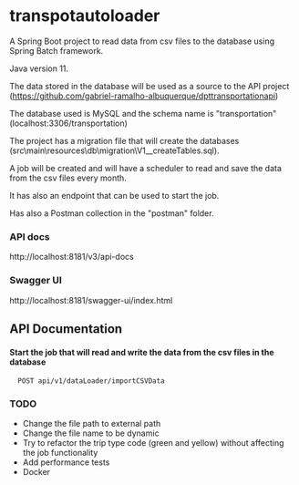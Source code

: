 # transpotautoloader

A Spring Boot project to read data from csv files to the database using Spring Batch framework.

Java version 11.

The data stored in the database will be used as a source to the API project (https://github.com/gabriel-ramalho-albuquerque/dpttransportationapi)

The database used is MySQL and the schema name is "transportation" (localhost:3306/transportation)

The project has a migration file that will create the databases (src\main\resources\db\migration\V1__createTables.sql).

A job will be created and will have a scheduler to read and save the data from the csv files every month.

It has also an endpoint that can be used to start the job.

Has also a Postman collection in the "postman" folder.

### API docs

http://localhost:8181/v3/api-docs

### Swagger UI

http://localhost:8181/swagger-ui/index.html

## API Documentation

#### Start the job that will read and write the data from the csv files in the database

```http
  POST api/v1/dataLoader/importCSVData
```

### TODO

- Change the file path to external path
- Change the file name to be dynamic
- Try to refactor the trip type code (green and yellow) without affecting the job functionality
- Add performance tests
- Docker
